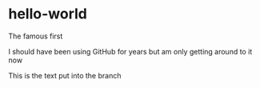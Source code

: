 
# hello-world
The famous first

I should have been using GitHub for years but am only getting around to it now

This is the text put into the branch
